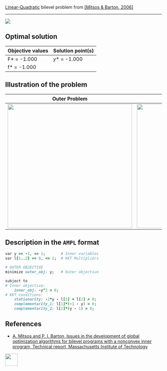 [Linear-Quadratic](/BASBLib/LP-QP-problems) bilevel problem from [\[Mitsos & Barton, 2006\]][Mitsos & Barton, 2006]

---

![](https://github.com/basblsolver/BASBLib/wiki/images/mb_2006_01_eq.jpg)

## Optimal solution

Objective values   | Solution point(s) |
------------------ | ----------------- |
F* = -1.000        | _y_* = -1.000      |
f* = -1.000        |                   |

## Illustration of the problem

Outer Problem    | Inner Problem    |
---------------- | ---------------- |
<img src="https://github.com/basblsolver/BASBLib/wiki/images/mb_2006_01_outer.jpg" width="400"> | <img src="https://github.com/basblsolver/BASBLib/wiki/images/mb_2006_01_inner.jpg" width="400"> |

## Description in the `AMPL` format

```ruby
var y >= -1, <= 1;       # Inner variables
var l{1..2} >= 0, <= 2;  # KKT Multipliers

# OUTER OBJECTIVE
minimize outer_obj: y;   # Outer objective

subject to
# Inner objective:
    inner_obj: -y^2 = 0;
# KKT conditions:
    stationarity: -2*y - l[1] + l[2] = 0;
    complementarity_1: l[1]*(-1 - y) = 0;
    complementarity_2: l[2]*(y - 1) = 0;
```

##  References

 - [A. Mitsos and P. I. Barton, Issues in the development of global optimization algorithms for bilevel programs with a nonconvex inner program, Technical report, Massachusetts Institute of Technology](https://yoric.mit.edu/sites/default/files/documents/bilevelissues.pdf)

[<img src="http://www.interupgrade.com/images/pfeil-backbutton.png" width="40" height="40">](/BASBLib/LP-QP-problems "Back to summary of LP-QP bilevel problems")

[Mitsos & Barton, 2006]: https://yoric.mit.edu/sites/default/files/documents/bilevelissues.pdf

